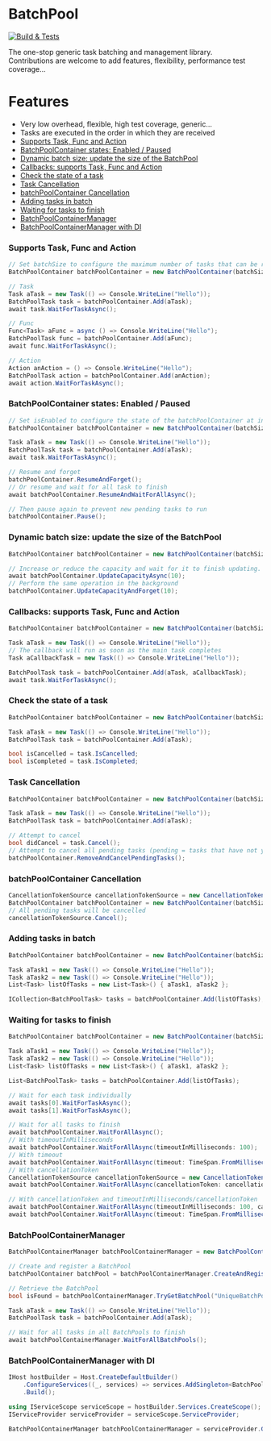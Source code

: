 # BatchPool

[![Build & Tests](https://github.com/heathbm/BatchPool/actions/workflows/dotnet.yml/badge.svg)](https://github.com/heathbm/BatchPool/actions/workflows/dotnet.yml)

The one-stop generic task batching and management library.  
Contributions are welcome to add features, flexibility, performance test coverage...  

# Features

- Very low overhead, flexible, high test coverage, generic...
- Tasks are executed in the order in which they are received  
- [Supports Task, Func and Action](#supports-task--func-and-action)
- [BatchPoolContainer states: Enabled / Paused](#batchpoolcontainer-states--enabled---paused)
- [Dynamic batch size: update the size of the BatchPool](#dynamic-batch-size--update-the-size-of-the-batchpool)
- [Callbacks: supports Task, Func and Action](#callbacks--supports-task--func-and-action)
- [Check the state of a task](#check-the-state-of-a-task)
- [Task Cancellation](#task-cancellation)
- [batchPoolContainer Cancellation](#batchpoolcontainer-cancellation)
- [Adding tasks in batch](#adding-tasks-in-batch)
- [Waiting for tasks to finish](#waiting-for-tasks-to-finish)
- [BatchPoolContainerManager](#batchpoolcontainermanager)
- [BatchPoolContainerManager with DI](#batchpoolcontainermanager-with-di)

### Supports Task, Func and Action

```C#
// Set batchSize to configure the maximum number of tasks that can be run concurrently
BatchPoolContainer batchPoolContainer = new BatchPoolContainer(batchSize: 5, isEnabled: true);

// Task
Task aTask = new Task(() => Console.WriteLine("Hello"));
BatchPoolTask task = batchPoolContainer.Add(aTask);
await task.WaitForTaskAsync();

// Func
Func<Task> aFunc = async () => Console.WriteLine("Hello");
BatchPoolTask func = batchPoolContainer.Add(aFunc);
await func.WaitForTaskAsync();

// Action
Action anAction = () => Console.WriteLine("Hello");
BatchPoolTask action = batchPoolContainer.Add(anAction);
await action.WaitForTaskAsync();
```

### BatchPoolContainer states: Enabled / Paused

```C#
// Set isEnabled to configure the state of the batchPoolContainer at initialization
BatchPoolContainer batchPoolContainer = new BatchPoolContainer(batchSize: 5, isEnabled: false);

Task aTask = new Task(() => Console.WriteLine("Hello"));
BatchPoolTask task = batchPoolContainer.Add(aTask);
await task.WaitForTaskAsync();

// Resume and forget
batchPoolContainer.ResumeAndForget();
// Or resume and wait for all task to finish
await batchPoolContainer.ResumeAndWaitForAllAsync();

// Then pause again to prevent new pending tasks to run
batchPoolContainer.Pause();
```

### Dynamic batch size: update the size of the BatchPool

```C#
BatchPoolContainer batchPoolContainer = new BatchPoolContainer(batchSize: 5, isEnabled: false);

// Increase or reduce the capacity and wait for it to finish updating. (The batchPoolContainer will need to wait if a reduction is requested while it is currently processing)
await batchPoolContainer.UpdateCapacityAsync(10);
// Perform the same operation in the background
batchPoolContainer.UpdateCapacityAndForget(10);
```

### Callbacks: supports Task, Func and Action

```C#
BatchPoolContainer batchPoolContainer = new BatchPoolContainer(batchSize: 5, isEnabled: true);

Task aTask = new Task(() => Console.WriteLine("Hello"));
// The callback will run as soon as the main task completes
Task aCallbackTask = new Task(() => Console.WriteLine("Hello"));

BatchPoolTask task = batchPoolContainer.Add(aTask, aCallbackTask);
await task.WaitForTaskAsync();
```

### Check the state of a task

```C#
BatchPoolContainer batchPoolContainer = new BatchPoolContainer(batchSize: 5, isEnabled: true);

Task aTask = new Task(() => Console.WriteLine("Hello"));
BatchPoolTask task = batchPoolContainer.Add(aTask);

bool isCancelled = task.IsCancelled;
bool isCompleted = task.IsCompleted;
```

### Task Cancellation

```C#
BatchPoolContainer batchPoolContainer = new BatchPoolContainer(batchSize: 5, isEnabled: true);

Task aTask = new Task(() => Console.WriteLine("Hello"));
BatchPoolTask task = batchPoolContainer.Add(aTask);

// Attempt to cancel
bool didCancel = task.Cancel();
// Attempt to cancel all pending tasks (pending = tasks that have not yet started processing due to the batch size, or the paused state of the BatchPool)
batchPoolContainer.RemoveAndCancelPendingTasks();
```

### batchPoolContainer Cancellation

```C#
CancellationTokenSource cancellationTokenSource = new CancellationTokenSource();
BatchPoolContainer batchPoolContainer = new BatchPoolContainer(batchSize: 5, isEnabled: true, cancellationToken: cancellationTokenSource.Token);
// All pending tasks will be cancelled
cancellationTokenSource.Cancel();
```

### Adding tasks in batch

```C#
BatchPoolContainer batchPoolContainer = new BatchPoolContainer(batchSize: 5, isEnabled: true);

Task aTask1 = new Task(() => Console.WriteLine("Hello"));
Task aTask2 = new Task(() => Console.WriteLine("Hello"));
List<Task> listOfTasks = new List<Task>() { aTask1, aTask2 };

ICollection<BatchPoolTask> tasks = batchPoolContainer.Add(listOfTasks);
```

### Waiting for tasks to finish

```C#
BatchPoolContainer batchPoolContainer = new BatchPoolContainer(batchSize: 5, isEnabled: true);

Task aTask1 = new Task(() => Console.WriteLine("Hello"));
Task aTask2 = new Task(() => Console.WriteLine("Hello"));
List<Task> listOfTasks = new List<Task>() { aTask1, aTask2 };

List<BatchPoolTask> tasks = batchPoolContainer.Add(listOfTasks);

// Wait for each task individually
await tasks[0].WaitForTaskAsync();
await tasks[1].WaitForTaskAsync();

// Wait for all tasks to finish
await batchPoolContainer.WaitForAllAsync();
// With timeoutInMilliseconds
await batchPoolContainer.WaitForAllAsync(timeoutInMilliseconds: 100);
// With timeout
await batchPoolContainer.WaitForAllAsync(timeout: TimeSpan.FromMilliseconds(100));
// With cancellationToken
CancellationTokenSource cancellationTokenSource = new CancellationTokenSource();
await batchPoolContainer.WaitForAllAsync(cancellationToken: cancellationTokenSource.Token);

// With cancellationToken and timeoutInMilliseconds/cancellationToken
await batchPoolContainer.WaitForAllAsync(timeoutInMilliseconds: 100, cancellationTokenSource.Token);
await batchPoolContainer.WaitForAllAsync(timeout: TimeSpan.FromMilliseconds(100), cancellationTokenSource.Token);
```

### BatchPoolContainerManager

```C#
BatchPoolContainerManager batchPoolContainerManager = new BatchPoolContainerManager();

// Create and register a BatchPool
batchPoolContainer batchPool = batchPoolContainerManager.CreateAndRegisterBatch("UniqueBatchPoolName", batchSize: 5, isEnabled: true);

// Retrieve the BatchPool
bool isFound = batchPoolContainerManager.TryGetBatchPool("UniqueBatchPoolName", out batchPoolContainer retrievedBatchPool);

Task aTask = new Task(() => Console.WriteLine("Hello"));
BatchPoolTask task = batchPoolContainer.Add(aTask);

// Wait for all tasks in all BatchPools to finish
await batchPoolContainerManager.WaitForAllBatchPools();
```

### BatchPoolContainerManager with DI

```C#
IHost hostBuilder = Host.CreateDefaultBuilder()
    .ConfigureServices((_, services) => services.AddSingleton<BatchPoolContainerManager>())
    .Build();

using IServiceScope serviceScope = hostBuilder.Services.CreateScope();
IServiceProvider serviceProvider = serviceScope.ServiceProvider;

BatchPoolContainerManager batchPoolContainerManager = serviceProvider.GetRequiredService<BatchPoolContainerManager>();
```
